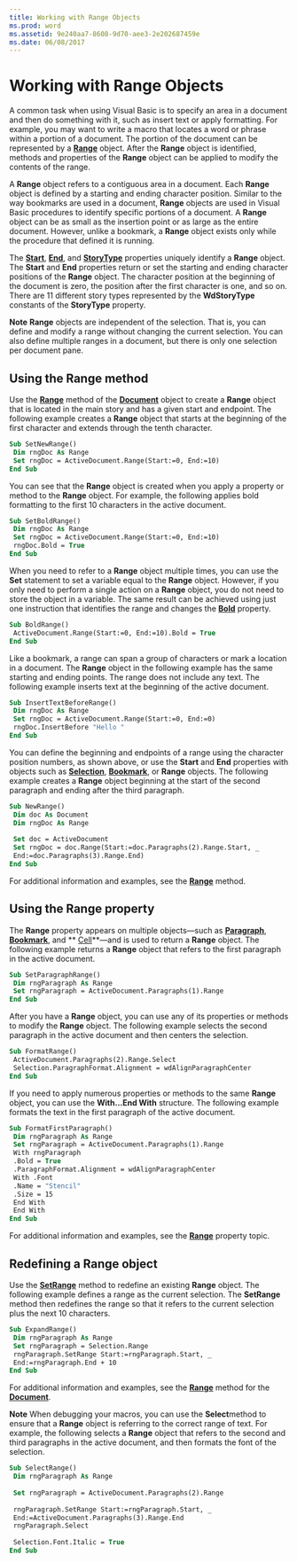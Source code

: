 ```yaml
---
title: Working with Range Objects
ms.prod: word
ms.assetid: 9e240aa7-8608-9d70-aee3-2e202687459e
ms.date: 06/08/2017
---
```



# Working with Range Objects

A common task when using Visual Basic is to specify an area in a document and then do something with it, such as insert text or apply formatting. For example, you may want to write a macro that locates a word or phrase within a portion of a document. The portion of the document can be represented by a **[Range](range-object-word.md)** object. After the **Range** object is identified, methods and properties of the **Range** object can be applied to modify the contents of the range.

A **Range** object refers to a contiguous area in a document. Each **Range** object is defined by a starting and ending character position. Similar to the way bookmarks are used in a document, **Range** objects are used in Visual Basic procedures to identify specific portions of a document. A **Range** object can be as small as the insertion point or as large as the entire document. However, unlike a bookmark, a **Range** object exists only while the procedure that defined it is running.

The **[Start](range-start-property-word.md)**, **[End](range-end-property-word.md)**, and **[StoryType](range-storytype-property-word.md)** properties uniquely identify a **Range** object. The **Start** and **End** properties return or set the starting and ending character positions of the **Range** object. The character position at the beginning of the document is zero, the position after the first character is one, and so on. There are 11 different story types represented by the **WdStoryType** constants of the **StoryType** property.


 **Note**  **Range** objects are independent of the selection. That is, you can define and modify a range without changing the current selection. You can also define multiple ranges in a document, but there is only one selection per document pane.


## Using the Range method

Use the **[Range](range-checksynonyms-method-word.md)** method of the **[Document](document-object-word.md)** object to create a **Range** object that is located in the main story and has a given start and endpoint. The following example creates a **Range** object that starts at the beginning of the first character and extends through the tenth character.


```vb
Sub SetNewRange() 
 Dim rngDoc As Range 
 Set rngDoc = ActiveDocument.Range(Start:=0, End:=10) 
End Sub
```

You can see that the **Range** object is created when you apply a property or method to the **Range** object. For example, the following applies bold formatting to the first 10 characters in the active document.




```vb
Sub SetBoldRange() 
 Dim rngDoc As Range 
 Set rngDoc = ActiveDocument.Range(Start:=0, End:=10) 
 rngDoc.Bold = True 
End Sub
```

When you need to refer to a **Range** object multiple times, you can use the **Set** statement to set a variable equal to the **Range** object. However, if you only need to perform a single action on a **Range** object, you do not need to store the object in a variable. The same result can be achieved using just one instruction that identifies the range and changes the **[Bold](range-bold-property-word.md)** property.




```vb
Sub BoldRange() 
 ActiveDocument.Range(Start:=0, End:=10).Bold = True 
End Sub
```

Like a bookmark, a range can span a group of characters or mark a location in a document. The **Range** object in the following example has the same starting and ending points. The range does not include any text. The following example inserts text at the beginning of the active document.




```vb
Sub InsertTextBeforeRange() 
 Dim rngDoc As Range 
 Set rngDoc = ActiveDocument.Range(Start:=0, End:=0) 
 rngDoc.InsertBefore "Hello " 
End Sub
```

You can define the beginning and endpoints of a range using the character position numbers, as shown above, or use the **Start** and **End** properties with objects such as **[Selection](selection-object-word.md)**, **[Bookmark](bookmark-object-word.md)**, or **Range** objects. The following example creates a **Range** object beginning at the start of the second paragraph and ending after the third paragraph.




```vb
Sub NewRange() 
 Dim doc As Document 
 Dim rngDoc As Range 
 
 Set doc = ActiveDocument 
 Set rngDoc = doc.Range(Start:=doc.Paragraphs(2).Range.Start, _ 
 End:=doc.Paragraphs(3).Range.End) 
End Sub
```

For additional information and examples, see the **[Range](range-checksynonyms-method-word.md)** method.


## Using the Range property

The **Range** property appears on multiple objects—such as **[Paragraph](paragraph-object-word.md)**, **[Bookmark](bookmark-object-word.md)**, and ** [Cell](cell-object-word.md)**—and is used to return a **Range** object. The following example returns a **Range** object that refers to the first paragraph in the active document.


```vb
Sub SetParagraphRange() 
 Dim rngParagraph As Range 
 Set rngParagraph = ActiveDocument.Paragraphs(1).Range 
End Sub
```

After you have a **Range** object, you can use any of its properties or methods to modify the **Range** object. The following example selects the second paragraph in the active document and then centers the selection.




```vb
Sub FormatRange() 
 ActiveDocument.Paragraphs(2).Range.Select 
 Selection.ParagraphFormat.Alignment = wdAlignParagraphCenter 
End Sub
```

If you need to apply numerous properties or methods to the same **Range** object, you can use the **With…End With** structure. The following example formats the text in the first paragraph of the active document.




```vb
Sub FormatFirstParagraph() 
 Dim rngParagraph As Range 
 Set rngParagraph = ActiveDocument.Paragraphs(1).Range 
 With rngParagraph 
 .Bold = True 
 .ParagraphFormat.Alignment = wdAlignParagraphCenter 
 With .Font 
 .Name = "Stencil" 
 .Size = 15 
 End With 
 End With 
End Sub
```

For additional information and examples, see the **[Range](range-case-property-word.md)** property topic.


## Redefining a Range object

Use the **[SetRange](range-setrange-method-word.md)** method to redefine an existing **Range** object. The following example defines a range as the current selection. The **SetRange** method then redefines the range so that it refers to the current selection plus the next 10 characters.


```vb
Sub ExpandRange() 
 Dim rngParagraph As Range 
 Set rngParagraph = Selection.Range 
 rngParagraph.SetRange Start:=rngParagraph.Start, _ 
 End:=rngParagraph.End + 10 
End Sub
```

For additional information and examples, see the **[Range](range-checksynonyms-method-word.md)** method for the **[Document](document-object-word.md)**.


 **Note**  When debugging your macros, you can use the **Select**method to ensure that a **Range** object is referring to the correct range of text. For example, the following selects a **Range** object that refers to the second and third paragraphs in the active document, and then formats the font of the selection.




```vb
Sub SelectRange() 
 Dim rngParagraph As Range 
 
 Set rngParagraph = ActiveDocument.Paragraphs(2).Range 
 
 rngParagraph.SetRange Start:=rngParagraph.Start, _ 
 End:=ActiveDocument.Paragraphs(3).Range.End 
 rngParagraph.Select 
 
 Selection.Font.Italic = True 
End Sub
```


